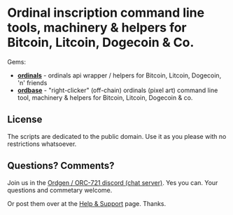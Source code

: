 # Ordinal inscription command line tools, machinery & helpers for Bitcoin, Litcoin, Dogecoin & Co.


Gems:


- [**ordinals**](ordinals)  - ordinals api wrapper / helpers for Bitcoin, Litcoin, Dogecoin, 'n' friends
- [**ordbase**](ordbase) -  "right-clicker" (off-chain) ordinals (pixel art) command line tool, machinery & helpers for Bitcoin, Litcoin, Dogecoin & co.





## License

The scripts are dedicated to the public domain.
Use it as you please with no restrictions whatsoever.





## Questions? Comments?

Join us in the [Ordgen / ORC-721 discord (chat server)](https://discord.gg/dDhvHKjm2t). Yes you can.
Your questions and commetary welcome.


Or post them over at the [Help & Support](https://github.com/geraldb/help) page. Thanks.


